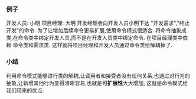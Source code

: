 ### 例子
开发人员: 小明
项目经理: 大明
开发经理会向开发人员小明下达 "开发需求","终止开发"的命令.
为了让增加后续命令更易扩展,使用命令模式很适合.
将命令抽象成类,在命令类中绑定开发人员,而不是在开发人员类中绑定命令. 
在项目经理类中依赖 命令类和需求类.
这样就将项目经理和开发人员通过命令类给解耦掉了.





### 小结
利用命令模式能够进行类的解耦,让调用者和接受者没有任何关系,也通过对行为的抽象,让新增其他行为变得清晰容易,也就是**可扩展性**大大增加,
这就是命令模式给我们带来的优点.